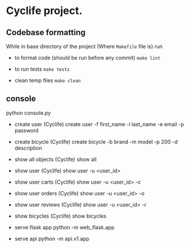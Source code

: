 # Cyclife project.

## Codebase formatting
While in base directory of the project (Where `Makefile` file is) run 

- to format code (should be run before any commit)
`make lint`

- to run tests
`make tests`

- clean temp files
`make clean`

## console

python console.py

- create user
(Cyclife) create user -f first_name -l last_name -e email -p password

- create bicycle
(Cyclife) create bicycle -b brand -m model -p 200 -d description

- show all objects
(Cyclife) show all

- show user 
(Cyclife) show user -u <user_id>

- show user carts
(Cyclife) show user -u <user_id> -c

- show user orders
(Cyclife) show user -u <user_id> -o

- show user reviews
(Cyclife) show user -u <user_id> -r

- show bicycles
(Cyclife) show bicycles 

- serve flask app
python -m web_flask.app

- serve api 
python -m api.v1.app
